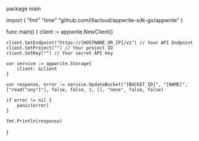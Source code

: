 package main

import (
    "fmt"
    "time"
    "github.com/illacloud/appwrite-sdk-go/appwrite"
)

func main() {
    client := appwrite.NewClient()

    client.SetEndpoint("https://[HOSTNAME_OR_IP]/v1") // Your API Endpoint
    client.SetProject("") // Your project ID
    client.SetKey("") // Your secret API key

    var service := appwrite.Storage{
        client: &client
    }

    var response, error := service.UpdateBucket("[BUCKET_ID]", "[NAME]", ["read("any")"], false, false, 1, [], "none", false, false)

    if error != nil {
        panic(error)
    }

    fmt.Println(response)
}
